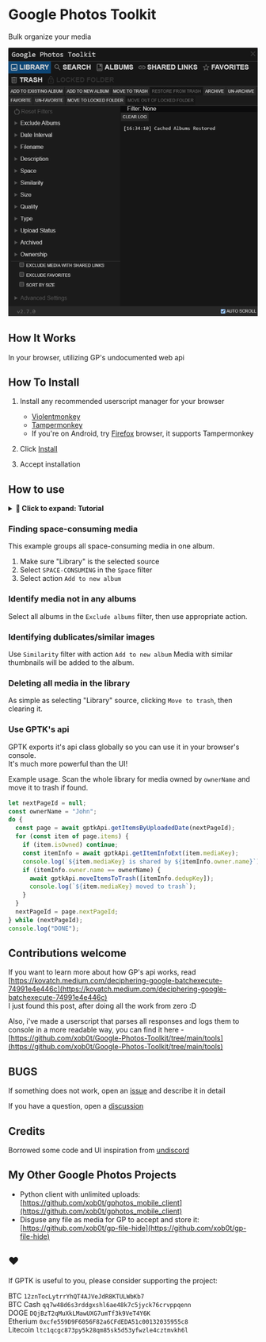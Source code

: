 # Google Photos Toolkit

Bulk organize your media

![demo](media/demo.png)

## How It Works

In your browser, utilizing GP's undocumented web api

## How To Install

1. Install any recommended userscript manager for your browser

   - [Violentmonkey](https://violentmonkey.github.io/)
   - [Tampermonkey](https://www.tampermonkey.net/)
   - If you're on Android, try [Firefox](https://www.mozilla.org/firefox/browsers/mobile/android/) browser, it supports Tampermonkey

2. Click [Install](https://github.com/xob0t/Google-Photos-Toolkit/releases/latest/download/google_photos_toolkit.user.js)
3. Accept installation

## How to use

<details>
  <summary><strong>🚀 Click to expand: Tutorial</strong></summary>

1. Go to [photos.google.com](https://photos.google.com/) and click the GPTK icon in the top bar to open it

   ![demo](media/tutorial/step0.png)

2. Select a source from which to read from:

   ![demo](media/tutorial/step1.png)

3. Use Filters to filter found items with:

   ![demo](media/tutorial/step2.png)

4. Select an action to apply to found items:

   ![demo](media/tutorial/step3.png)

</details>

### Finding space-consuming media

This example groups all space-consuming media in one album.

1. Make sure "Library" is the selected source
2. Select `SPACE-CONSUMING` in the `Space` filter
3. Select action `Add to new album`

### Identify media not in any albums

Select all albums in the `Exclude albums` filter, then use appropriate action.

### Identifying dublicates/similar images

Use `Similarity` filter with action `Add to new album`
Media with similar thumbnails will be added to the album.

### Deleting all media in the library

As simple as selecting "Library" source, clicking `Move to trash`, then clearing it.

### Use GPTK's api

GPTK exports it's api class globally so you can use it in your browser's console.  
It's much more powerful than the UI!

Example usage.
Scan the whole library for media owned by `ownerName` and move it to trash if found.

```js
let nextPageId = null;
const ownerName = "John";
do {
  const page = await gptkApi.getItemsByUploadedDate(nextPageId);
  for (const item of page.items) {
    if (item.isOwned) continue;
    const itemInfo = await gptkApi.getItemInfoExt(item.mediaKey);
    console.log(`${item.mediaKey} is shared by ${itemInfo.owner.name}`);
    if (itemInfo.owner.name == ownerName) {
      await gptkApi.moveItemsToTrash([itemInfo.dedupKey]);
      console.log(`${item.mediaKey} moved to trash`);
    }
  }
  nextPageId = page.nextPageId;
} while (nextPageId);
console.log("DONE");
```

## Contributions welcome

If you want to learn more about how GP's api works, read [https://kovatch.medium.com/deciphering-google-batchexecute-74991e4e446c](https://kovatch.medium.com/deciphering-google-batchexecute-74991e4e446c)  
I just found this post, after doing all the work from zero :D

Also, i've made a userscript that parses all responses and logs them to console in a more readable way, you can find it here - [https://github.com/xob0t/Google-Photos-Toolkit/tree/main/tools](https://github.com/xob0t/Google-Photos-Toolkit/tree/main/tools)

## BUGS

If something does not work, open an [issue](https://github.com/xob0t/Google-Photos-Toolkit/issues) and describe it in detail

If you have a question, open a [discussion](https://github.com/xob0t/Google-Photos-Toolkit/discussions)

## Credits

Borrowed some code and UI inspiration from [undiscord](https://github.com/victornpb/undiscord)

## My Other Google Photos Projects

- Python client with unlimited uploads: [https://github.com/xob0t/gphotos_mobile_client](https://github.com/xob0t/gphotos_mobile_client)
- Disguse any file as media for GP to accept and store it: [https://github.com/xob0t/gp-file-hide](https://github.com/xob0t/gp-file-hide)

## ♥

If GPTK is useful to you, please consider supporting the project:

BTC `12znTocLytrrYhQT4AJVeJdR8KTULWbKb7`  
BTC Cash `qq7w48d6s3rddgxshl6ae48k7c5jyck76crvppqenn`  
DOGE `DQjBzT2qMuXkLMawUXG7umTf3k9VeT4Y6K`  
Etherium `0xcfe559D9F6056F82a6CFdEDA51c00132035955c8`  
Litecoin `ltc1qcgc873py5k28qm85sk5d53yfwzle4cztmvkh6l`
